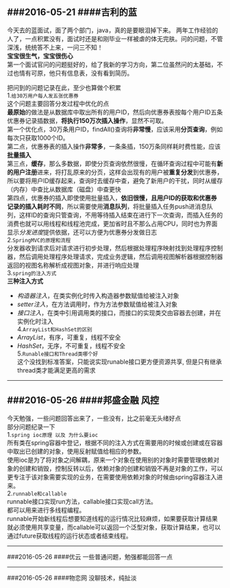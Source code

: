 ###2016-05-21
####吉利的蓝
---
今天去的蓝面试，面了两个部门，java，真的是要眼泪掉下来。
两年工作经验的人了，一点积累没有，面试时还是和刚毕业一样被虐的体无完肤。问的问题，不管深浅，统统答不上来，一问三不知！       
**宝宝很生气，宝宝很伤心**   
第一个面试官问的问题挺好的，给了我新的学习方向，第二位虽然问的太基础，不过也情有可原，他只有信息表，没有看到简历。

把问到的问题记录在此，至少也算做个积累    
1.`给30万用户每人发五张优惠券`     
这个问题主要回答分发过程中优化的点    
**最原始**的做法是从数据库中取出所有的用户ID，然后向优惠券表按每个用户ID五条优惠券记录插数据，**将执行150万次插入操作**，显然不可取。    
第一个优化点，30万条用户ID，findAll()查询将**非常慢**，应该采用**分页查询**，例如每次只获取1000个ID。    
第二点，优惠券表的插入操作**非常多**，一条条插，150万条同样耗时费性能，应该**批量插入**    
第三点，**缓存**，那么多数据，即使分页查询依然很慢，在循环查询过程中可能有**新的用户注册**进来，将打乱原来的分页，这样会出现有的用户被**重复分发**到优惠券，所以要将用户ID缓存起来，查询时去缓存中查，避免了新用户的干扰，同时从缓存（内存）中查比从数据库（磁盘）中查更快    
第四点，优惠券的插入即使使用批量插入，**依旧很慢，且用户ID的获取和优惠券记录的插入耗时不同**，所以需要使用**消息队列**，将批量插入任务push进消息队列，这样ID的查询只管查询，不用等待插入结束在进行下一次查询，而插入任务的消费也就可以用线程和线程池完成，更加省时且不那么占用CPU，同时也为界面显示*分发进度*提供依据，还可以方便为优惠券分发做日志    
2.`SpringMVC的原理和流程`    
分发器收到请求后对请求进行初步处理，然后根据处理程序映射找到处理程序控制器，然后调用处理程序处理请求，完成业务逻辑，然后调用视图解析器根据控制器返回的视图名称解析成视图对象，并进行响应处理    
3.`spring的注入方式`     
**三种注入方式**     
* *构造器注入*，在类实例化时传入构造器参数赋值给被注入对象    
* *setter注入*，在方法调用时，作为方法参数赋值给被注入对象    
* *接口注入*，在类中引用调用类的接口，而接口的实现类交由容器去创建，并在实例化时注入    
4.`ArrayList和HashSet的区别`    
* *ArrayList*，有序，可重复，线程不安全    
* *HashSet*，无序，不可重复，线程不安全     
5.`Runable接口和Thread类哪个好`     
这个没找到标准答案，只能说实现runable接口更方便资源共享,
但是只有继承thread类才能满足更高的需求    

---
###2016-05-26
####邦盛金融 风控
---
今天勉强，一些问题回答出来了，一些没有，比之前毫无头绪好点     
部分问题纪录一下    
1.`spring ioc原理 以及 为什么要ioc`      
所有类在spring容器中登记，根据不同的注入方式在需要用的时候或创建或在容器中取出已创建的对象，使用反射赋值给相应的参数。     
使用ioc是为了将对象之间解耦，原来一个对象在使用别的对象时需要管理依赖对象的创建和销毁，控制反转以后，依赖对象的创建和销毁不再是对象的工作，可以更专注于该对象需要实现的业务，在需要使用依赖对象的时候由spring容器注入进来。     
2.`runnable和callable`     
runnable接口实现run方法，callable接口实现call方法。      
都可以用来进行多线程编程。    
runnable开始新线程后想要知道线程的运行情况比较麻烦，如果要获取计算结果就必须使用共享变量，而callable可以返回一个泛型对象，获取计算结果，也可以通过future获取线程的运行状态或者结束线程。

---
###2016-05-26
####优云
一些普通问题，勉强都能回答一点

---
###2016-05-26
####物恋网
没聊技术，纯扯淡